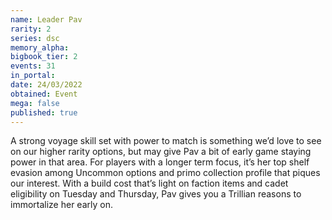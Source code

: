 ```yaml
---
name: Leader Pav
rarity: 2
series: dsc
memory_alpha:
bigbook_tier: 2
events: 31
in_portal:
date: 24/03/2022
obtained: Event
mega: false
published: true
---
```


A strong voyage skill set with power to match is something we’d love to see on our higher rarity options, but may give Pav a bit of early game staying power in that area. For players with a longer term focus, it’s her top shelf evasion among Uncommon options and primo collection profile that piques our interest. With a build cost that’s light on faction items and cadet eligibility on Tuesday and Thursday, Pav gives you a Trillian reasons to immortalize her early on.
